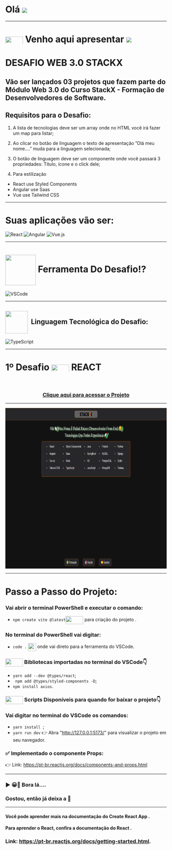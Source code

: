 # Olá  <img src="https://media.giphy.com/media/l1J9sBOqBIvnafnUc/giphy.gif" align="center" width="85">

***
# <img src="https://media.giphy.com/media/XwcRflO9HD0Sk6RaRM/giphy.gif" align="center" height="25" width="55"> Venho aqui apresentar <img src="https://media.giphy.com/media/LmqitTYGsNMiWu3VWO/giphy.gif" align="center" width="65">
# DESAFIO WEB 3.0 STACKX
## Vão ser lançados 03 projetos que fazem parte do Módulo Web 3.0 do Curso StackX - Formação de Desenvolvedores de Software. 
##  Requisitos para o Desafio:

1) A lista de tecnologias deve ser um array onde no HTML você irá fazer um map para listar;


2) Ao clicar no botão de linguagem o texto de apresentação ”Olá meu nome....” muda para a linguagem selecionada;


3) O botão de linguagem deve ser um componente onde você passará 3 propriedades: Título, ícone e o click dele;


4) Para estilização 
- React use Styled Components
- Angular use Saas 
- Vue use Tailwind CSS



***
# Suas aplicações vão ser:

<img style="width: 100px" alt="React" src="https://media.giphy.com/media/eNAsjO55tPbgaor7ma/giphy.gif"> <img style="width: 100px" alt="Angular" src="https://media.giphy.com/media/XEDIHHp3i8bVoEdxd7/giphy.gif"> <img style="width: 100px" alt="Vue.js" src="https://media.giphy.com/media/VgGthkhUvGgOit7Y9i/giphy.gif">

***
# <img src="https://media.giphy.com/media/eBqEQyWGdgSNgRVLCV/giphy.gif" align="center" height="95" width="95"> Ferramenta Do Desafio⁉
<img style="width: 80px" alt="VSCode" src="https://media.giphy.com/media/IdyAQJVN2kVPNUrojM/giphy.gif">

***
## <img src="https://media.giphy.com/media/JO9WCVmDMbC0eLSlyV/giphy.gif" align="center" height="70" width="70"> &nbsp;Linguagem Tecnológica do Desafio:
<img style="width: 80px" alt="TypeScript" src="https://upload.wikimedia.org/wikipedia/commons/thumb/4/4c/Typescript_logo_2020.svg/2048px-Typescript_logo_2020.svg.png">

***
# 1º Desafio <img src="https://media.giphy.com/media/XwcRflO9HD0Sk6RaRM/giphy.gif" align="center" height="25" width="55"> REACT

<br>

  ### <div align="center">[Clique aqui para acessar o Projeto](https://rafarz76dev-desafiostackx-web30-react.netlify.app/)

***
   <img src="ProjetoWeb3.0 React.png" align="center" height="500em" width="100%" href="https://rafarz76dev-desafiostackx-web30-react.netlify.app/">
   
   ***
   
  # Passo a Passo do Projeto:
   
  ### Vai abrir o terminal PowerShell e executar o comando: 
  - ```npm create vite @latest```<img src="https://media.giphy.com/media/XwcRflO9HD0Sk6RaRM/giphy.gif" align="center" height="25" width="55"> para criação do projeto .
  
  ### No terminal do PowerShell vai digitar:
  - ```code .``` <img src="https://media.giphy.com/media/XwcRflO9HD0Sk6RaRM/giphy.gif" align="center" height="25" width="25"> onde vai direto para a ferramenta do VSCode.
   
  ### <img src="https://media.giphy.com/media/XwcRflO9HD0Sk6RaRM/giphy.gif" align="center" height="25" width="55"> Bibliotecas importadas no terminal do VSCode👇  
  - ```yarn add --dev @types/react```;
  - ``` npm add @types/styled-components -D```;
  - ```npm install axios```.
  
  ### <img src="https://media.giphy.com/media/XwcRflO9HD0Sk6RaRM/giphy.gif" align="center" height="25" width="55"> Scripts Disponíveis para quando for baixar o projeto👇
  ### Vai digitar no terminal do VSCode os comandos:
  - ```yarn install ```;
  -  ``yarn run dev`` 👉 Abra "http://127.0.0.1:5173/" para visualizar o projeto em seu navegador.
  
  ### ✅ Implementado o componente Props:
👉 Link: https://pt-br.reactjs.org/docs/components-and-props.html

***
### ▶ 😀👀 Bora lá....

### Gostou, então já deixa a 🌟

***
#### Você pode aprender mais na documentação do Create React App .

#### Para aprender o React, confira a documentação do React .

### Link: https://pt-br.reactjs.org/docs/getting-started.html.
   
